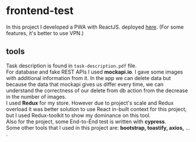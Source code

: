# frontend-test
In this project I developed a PWA with ReactJS. deployed [here](https://taraabarnettest.netlify.app/). (For some features, it's better to use VPN.)
## tools
Task description is found in `task-description.pdf` file.<br/>
For database and fake REST APIs I used <b>mockapi.io</b>. I gave some images with additional information from it. In the app we can delete data but because the data that mockapi gives us differ every time, we can understand the correctness of our delete from db action from the decrease in the number of images.<br/>
I used <b>Redux</b> for my store. However due to project's scale and Redux overload it was better solution to use React in-built context for this project, but I used Redux-toolkit to show my dominance on this tool.<br/>
Also for the project, some End-to-End test is written with <b>cypress</b>.<br/>
Some other tools that I used in this project are: <b>bootstrap, toastify, axios,</b> ... .
